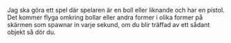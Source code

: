 Jag ska göra ett spel där spelaren är en boll eller liknande och har en pistol. Det kommer flyga omkring bollar eller andra former i olika former på skärmen som spawnar in varje sekund, om du blir träffad av ett sådant objekt så dör du.
